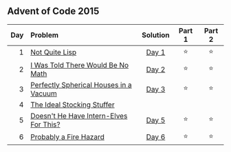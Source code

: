 ## Advent of Code 2015

| Day | Problem                                                                       |      Solution       | Part 1 | Part 2 |
|----:|:------------------------------------------------------------------------------|:-------------------:|:------:|:------:|
|   1 | [Not Quite Lisp](https://adventofcode.com/2015/day/1)                         | [Day 1](Day01.java) | :star: | :star: |
|   2 | [I Was Told There Would Be No Math](https://adventofcode.com/2015/day/2)      | [Day 2](Day02.java) | :star: | :star: |
|   3 | [Perfectly Spherical Houses in a Vacuum](https://adventofcode.com/2015/day/3) | [Day 3](Day03.java) | :star: | :star: |
|   4 | [The Ideal Stocking Stuffer](https://adventofcode.com/2015/day/4)             |                     |        |        |
|   5 | [Doesn't He Have Intern-Elves For This?](https://adventofcode.com/2015/day/5) | [Day 5](Day05.java) | :star: | :star: |
|   6 | [Probably a Fire Hazard](https://adventofcode.com/2015/day/6)                 | [Day 6](Day06.java) | :star: | :star: |
